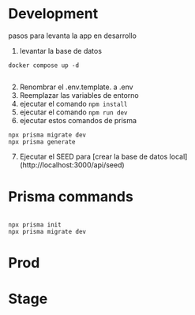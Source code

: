 # Development
pasos para levanta la app en desarrollo

1. levantar la base de datos 
```
docker compose up -d


```

2. Renombrar el .env.template. a .env 
3. Reemplazar las variables de entorno
4. ejecutar el comando ``` npm install ```
5. ejecutar el comando ``` npm run dev ```
6. ejecutar estos comandos de prisma
``` 
npx prisma migrate dev
npx prisma generate
```

7. Ejecutar el SEED para [crear la base de datos local] (http://localhost:3000/api/seed)

# Prisma commands
```

npx prisma init
npx prisma migrate dev

```


# Prod


# Stage